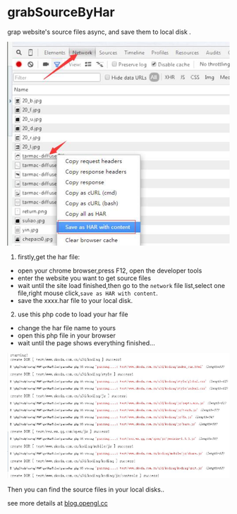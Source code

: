 # grabSourceByHar
grap website's source files async, and save them to local disk  .

![](network.jpg)

1. firstly,get the har file:
  - open your chrome browser,press F12, open the developer tools
  - enter the website you want to get source files
  - wait until the site load finished,then go to the `network` file list,select one file,right mouse click,`save as HAR with content`.
  - save the xxxx.har file to your local disk.
  
2. use this php code to load your har file
- change the har file name to yours
- open this php file in your browser
- wait until the page shows everything finished...

![](show.jpg)

Then you can find the source files in your local disks..

see more details at [blog.opengl.cc](blog.opengl.cc)
